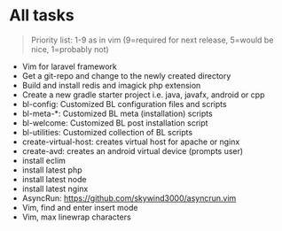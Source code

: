 # All tasks

> Priority list:
> 1-9 as in vim (9=required for next release, 5=would be nice, 1=probably not)

- Vim for laravel framework
- Get a git-repo and change to the newly created directory
- Build and install redis and imagick php extension
- Create a new gradle starter project i.e. java, javafx, android or cpp
- bl-config: Customized BL configuration files and scripts
- bl-meta-\*: Customized BL meta (installation) scripts
- bl-welcome: Customized BL post installation script
- bl-utilities: Customized collection of BL scripts
- create-virtual-host: creates virtual host for apache or nginx
- create-avd: creates an android virtual device (prompts user)
- install eclim
- install latest php
- install latest node
- install latest nginx
- AsyncRun: https://github.com/skywind3000/asyncrun.vim
- Vim, find and enter insert mode
- Vim, max linewrap characters
